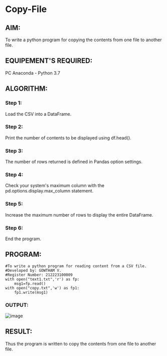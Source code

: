 # Copy-File
## AIM:
To write a python program for copying the contents from one file to another file.
## EQUIPEMENT'S REQUIRED: 
PC
Anaconda - Python 3.7
## ALGORITHM: 
### Step 1:
Load the CSV into a DataFrame.
### Step 2: 
 Print the number of contents to be displayed using df.head().
### Step 3: 
The number of rows returned is defined in Pandas option settings.
### Step 4:  
Check your system's maximum column with the pd.options.display.max_column statement.
### Step 5: 
Increase the maximum number of rows to display the entire DataFrame.
### Step 6: 
End the program.
## PROGRAM:
```
#To write a python program for reading content from a CSV file.
#Developed by: GOWTHAM V.
#Register Number: 212223100009
with open("text1.txt",'r') as fp:
    msg1=fp.read()
with open("copy.txt",'w') as fp1:
    fp1.write(msg1)

```
### OUTPUT:

![image](https://github.com/Gowtham-jk/Copy-File/assets/149857834/5574e81c-c939-4945-8686-d677d24fa9c0)


## RESULT:
Thus the program is written to copy the contents from one file to another file.
